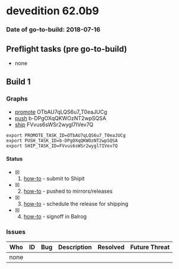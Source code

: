 # devedition 62.0b9

### Date of go-to-build: 2018-07-16

## Preflight tasks (pre go-to-build)
- none

## Build 1  

### Graphs
* [promote](https://tools.taskcluster.net/push-inspector/#/OTbAU7qLQS6u7_T0eaJUCg) OTbAU7qLQS6u7_T0eaJUCg
* [push](https://tools.taskcluster.net/push-inspector/#/b-DPgOXqQKWOzNT2wpSQSA) b-DPgOXqQKWOzNT2wpSQSA
* [ship](https://tools.taskcluster.net/push-inspector/#/FVvus6sWSr2wygl7IVev7Q) FVvus6sWSr2wygl7IVev7Q
```
export PROMOTE_TASK_ID=OTbAU7qLQS6u7_T0eaJUCg
export PUSH_TASK_ID=b-DPgOXqQKWOzNT2wpSQSA
export SHIP_TASK_ID=FVvus6sWSr2wygl7IVev7Q
```


#### Status
- [x] 1.  [how-to](https://wiki.mozilla.org/Release:Release_Automation_on_Mercurial:Starting_a_Release#Submit_to_Ship_It)  - submit to Shipit
- [x] 2.  [how-to](https://github.com/mozilla-releng/releasewarrior-2.0/blob/master/docs/release-promotion/desktop/howto.md#push-artifacts-to-releases-directory)  - pushed to mirrors/releases
- [x] 3.  [how-to](https://github.com/mozilla-releng/releasewarrior-2.0/blob/master/docs/release-promotion/desktop/howto.md#ship-the-release)  - schedule the release for shipping
- [x] 4.  [how-to](https://github.com/mozilla-releng/releasewarrior-2.0/blob/master/docs/release-promotion/desktop/howto.md#obtain-sign-offs-for-changes)  - signoff in Balrog

### Issues
| Who                 | ID               | Bug                                                                 | Description                | Resolved                | Future Threat                |
| ------------------- | ---------------- | ------------------------------------------------------------------- | -------------------------- | ----------------------- | ---------------------------- |
| none | | | | | |

